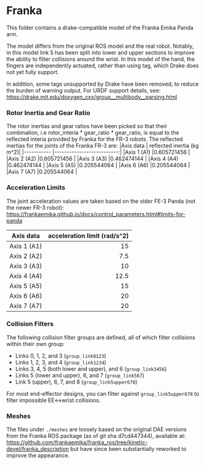 # Franka

This folder contains a drake-compatible model of the Franka Emika Panda arm.

The model differs from the original ROS model and the real robot. Notably, in
this model link 5 has been split into lower and upper sections to improve the
ability to filter collisions around the wrist. In this model of the hand, the
fingers are independently actuated, rather than using <mimic> tag, which Drake
does not yet fully support.

In addition, some tags unsupported by Drake have been removed, to reduce the
burden of warning output. For URDF support details, see:
https://drake.mit.edu/doxygen_cxx/group__multibody__parsing.html

### Rotor Inertia and Gear Ratio

The rotor inertias and gear ratios have been picked so that their combination,
i.e rotor_interia * gear_ratio * gear_ratio, is equal to the reflected interia
provided by Franka for the FR-3 robots.
The reflected inertias for the joints of the Franka FR-3 are:
|Axis data   | reflected inertia (kg m^2)|
|----------- |--------------------------:|
|Axis 1 (A1) |0.605721456                |
|Axis 2 (A2) |0.605721456                |
|Axis 3 (A3) |0.462474144                |
|Axis 4 (A4) |0.462474144                |
|Axis 5 (A5) |0.205544064                |
|Axis 6 (A6) |0.205544064                |
|Axis 7 (A7) |0.205544064                |

### Acceleration Limits

The joint acceleration values are taken based on the older FE-3 Panda (not
the newer FR-3 robot):
https://frankaemika.github.io/docs/control_parameters.html#limits-for-panda

|Axis data   | acceleration limit (rad/s^2)|
|----------- |----------------------------:|
|Axis 1 (A1) |15                           |
|Axis 2 (A2) |7.5                          |
|Axis 3 (A3) |10                           |
|Axis 4 (A4) |12.5                         |
|Axis 5 (A5) |15                           |
|Axis 6 (A6) |20                           |
|Axis 7 (A7) |20                           |

### Collision Filters

The following collision filter groups are defined, all of which filter
collisions within their own group:
- Links 0, 1, 2, and 3 (`group_link0123`)
- Links 1, 2, 3, and 4 (`group_link1234`)
- Links 3, 4, 5 (both lower and upper), and 6 (`group_link3456`)
- Links 5 (lower and upper), 6, and 7 (`group_link567`)
- Link 5 (upper), 6, 7, and 8 (`group_link5upper678`)

For most end-effector designs, you can filter against `group_link5upper678` to
filter impossible EE<->wrist collisions.

### Meshes

The files under `./meshes` are loosely based on the original DAE versions from
the Franka ROS package (as of git sha d7cd447344), available at:
 https://github.com/frankaemika/franka_ros/tree/kinetic-devel/franka_description
but have since been substantially reworked to improve the appearance.
